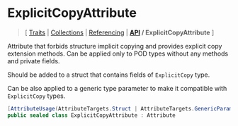 # ExplicitCopyAttribute

> \[ [Traits](../traits.md)
> \| [Collections](../collections.md)
> \| [Referencing](../borrow-checker-at-home.md)
> \| **[API](index.g.md) / ExplicitCopyAttribute**
> \]

Attribute that forbids structure implicit copying and provides explicit copy extension methods.
Can be applied only to POD types without any methods and private fields.

Should be added to a struct that contains fields of `ExplicitCopy` type.

Can be also applied to a generic type parameter to make it compatible with `ExplicitCopy` types.

```csharp
[AttributeUsage(AttributeTargets.Struct | AttributeTargets.GenericParameter)]
public sealed class ExplicitCopyAttribute : Attribute
```
